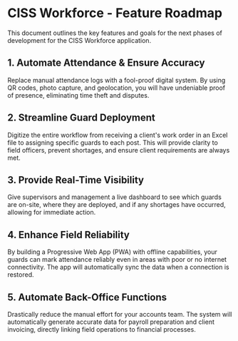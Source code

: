# CISS Workforce - Feature Roadmap

This document outlines the key features and goals for the next phases of development for the CISS Workforce application.

## 1. Automate Attendance & Ensure Accuracy
Replace manual attendance logs with a fool-proof digital system. By using QR codes, photo capture, and geolocation, you will have undeniable proof of presence, eliminating time theft and disputes.

## 2. Streamline Guard Deployment
Digitize the entire workflow from receiving a client's work order in an Excel file to assigning specific guards to each post. This will provide clarity to field officers, prevent shortages, and ensure client requirements are always met.

## 3. Provide Real-Time Visibility
Give supervisors and management a live dashboard to see which guards are on-site, where they are deployed, and if any shortages have occurred, allowing for immediate action.

## 4. Enhance Field Reliability
By building a Progressive Web App (PWA) with offline capabilities, your guards can mark attendance reliably even in areas with poor or no internet connectivity. The app will automatically sync the data when a connection is restored.

## 5. Automate Back-Office Functions
Drastically reduce the manual effort for your accounts team. The system will automatically generate accurate data for payroll preparation and client invoicing, directly linking field operations to financial processes.
